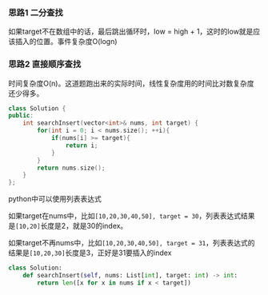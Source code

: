 ### 思路1 二分查找

如果target不在数组中的话，最后跳出循环时，low = high + 1，这时的low就是应该插入的位置。事件复杂度O(logn)

### 思路2 直接顺序查找

时间复杂度O(n)。这道题跑出来的实际时间，线性复杂度用的时间比对数复杂度还少得多。

```cpp
class Solution {
public:
    int searchInsert(vector<int>& nums, int target) {
        for(int i = 0; i < nums.size(); ++i){
            if(nums[i] >= target){
                return i;
            }
        }
        return nums.size();
    }
};
```

python中可以使用列表表达式

如果target在nums中，比如`[10,20,30,40,50], target = 30`，列表表达式结果是`[10,20]`长度是2，就是30的index。

如果target不再nums中，比如`[10,20,30,40,50], target = 31`，列表表达式的结果是`[10,20,30]`长度是3，正好是31要插入的index

```python
class Solution:
    def searchInsert(self, nums: List[int], target: int) -> int:
        return len([x for x in nums if x < target])
```
